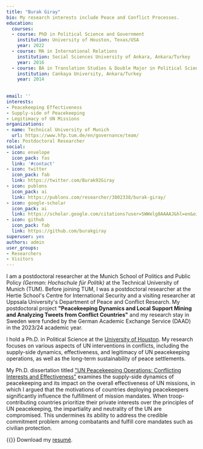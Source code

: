 ```yaml
---
title: "Burak Giray"
bio: My research interests include Peace and Conflict Processes. 
education:
  courses:
  - course: PhD in Political Science and Government
    institution: University of Houston, Texas/USA
    year: 2022
  - course: MA in International Relations
    institution: Social Sciences University of Ankara, Ankara/Turkey
    year: 2016
  - course: BA in Translation Studies & Double Major in Political Science
    institution: Cankaya University, Ankara/Turkey
    year: 2014
    
    
email: ''
interests:
- Peacekeeping Effectiveness
- Supply-side of Peacekeeping
- Legitimacy of UN Missions
organizations:
- name: Technical University of Munich
  url: https://www.hfp.tum.de/en/governance/team/
role: Postdoctoral Researcher
social:
- icon: envelope
  icon_pack: fas
  link: '#contact'
- icon: twitter
  icon_pack: fab
  link: https://twitter.com/Burak92Giray
- icon: publons
  icon_pack: ai
  link: https://publons.com/researcher/3802338/burak-giray/
- icon: google-scholar
  icon_pack: ai
  link: https://scholar.google.com/citations?user=SWWelg8AAAAJ&hl=en&oi=sra
- icon: github
  icon_pack: fab
  link: https://github.com/burakgiray
superuser: yes
authors: admin
user_groups:
- Researchers
- Visitors
---
```





I am a postdoctoral researcher at the Munich School of Politics and Public Policy *(German: Hochschule für Politik)* at the Technical University of Munich (TUM). Before joining TUM, I was a postdoctoral researcher at the Hertie School's Centre for International Security and a visiting researcher at Uppsala University's Department of Peace and Conflict Research. My postdoctoral project **"Peacekeeping Dynamics and Local Support Mining and Analyzing Tweets from Conflict Countries"** and my research stay in Sweden were funded by the German Academic Exchange Service (DAAD) in the 2023/24 academic year.

I hold a Ph.D. in Political Science at the [University of Houston](https://www.uh.edu/class/political-science/graduate/job-candidates/). My research focuses on various aspects of UN interventions in conflicts, including the supply-side dynamics, effectiveness, and legitimacy of UN peacekeeping operations, as well as the long-term sustainability of peace settlements.

My Ph.D. dissertation titled ["UN Peacekeeping Operations: Conflicting Interests and Effectiveness"](https://uh-ir.tdl.org/handle/10657/14470) examines the supply-side dynamics of peacekeeping and its impact on the overall effectiveness of UN missions, in which I argued that the motivations of countries deploying peacekeepers significantly influence the fulfillment of mission mandates. When troop-contributing countries prioritize their private interests over the principles of UN peacekeeping, the impartiality and neutrality of the UN are compromised. This undermines its ability to address the credible commitment problem among combatants and fulfill core mandates such as civilian protection.

{{<icon name="download" pack="fas" >}} Download my [resumé](https://www.burakgiray.com/files/burakgiray.pdf). 


